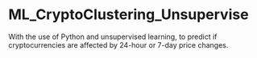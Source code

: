 # ML_CryptoClustering_Unsupervise
With the use of Python and unsupervised learning, to predict if cryptocurrencies are affected by 24-hour or 7-day price changes.
